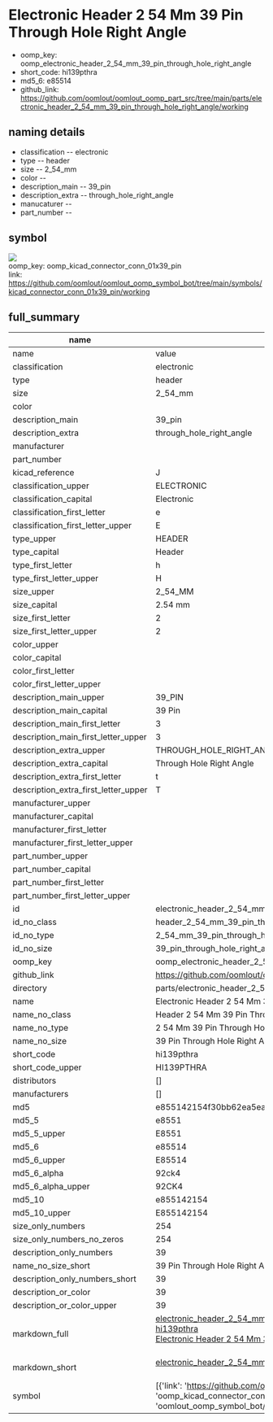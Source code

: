 # Electronic Header 2 54 Mm 39 Pin Through Hole Right Angle

  
* oomp_key: oomp_electronic_header_2_54_mm_39_pin_through_hole_right_angle 
* short_code: hi139pthra
* md5_6: e85514  
* github_link: https://github.com/oomlout/oomlout_oomp_part_src/tree/main/parts/electronic_header_2_54_mm_39_pin_through_hole_right_angle/working  
## naming details
* classification -- electronic
* type -- header
* size -- 2_54_mm
* color -- 
* description_main -- 39_pin
* description_extra -- through_hole_right_angle
* manucaturer -- 
* part_number -- 



## symbol

![](symbol/{index}}/working/working_600.png)  
oomp_key: oomp_kicad_connector_conn_01x39_pin  
link: https://github.com/oomlout/oomlout_oomp_symbol_bot/tree/main/symbols/kicad_connector_conn_01x39_pin/working  


## full_summary
| name | value | 
| --- | --- | 
| name | value | 
| classification | electronic | 
| type | header | 
| size | 2_54_mm | 
| color |  | 
| description_main | 39_pin | 
| description_extra | through_hole_right_angle | 
| manufacturer |  | 
| part_number |  | 
| kicad_reference | J | 
| classification_upper | ELECTRONIC | 
| classification_capital | Electronic | 
| classification_first_letter | e | 
| classification_first_letter_upper | E | 
| type_upper | HEADER | 
| type_capital | Header | 
| type_first_letter | h | 
| type_first_letter_upper | H | 
| size_upper | 2_54_MM | 
| size_capital | 2.54 mm | 
| size_first_letter | 2 | 
| size_first_letter_upper | 2 | 
| color_upper |  | 
| color_capital |  | 
| color_first_letter |  | 
| color_first_letter_upper |  | 
| description_main_upper | 39_PIN | 
| description_main_capital | 39 Pin | 
| description_main_first_letter | 3 | 
| description_main_first_letter_upper | 3 | 
| description_extra_upper | THROUGH_HOLE_RIGHT_ANGLE | 
| description_extra_capital | Through Hole Right Angle | 
| description_extra_first_letter | t | 
| description_extra_first_letter_upper | T | 
| manufacturer_upper |  | 
| manufacturer_capital |  | 
| manufacturer_first_letter |  | 
| manufacturer_first_letter_upper |  | 
| part_number_upper |  | 
| part_number_capital |  | 
| part_number_first_letter |  | 
| part_number_first_letter_upper |  | 
| id | electronic_header_2_54_mm_39_pin_through_hole_right_angle | 
| id_no_class | header_2_54_mm_39_pin_through_hole_right_angle | 
| id_no_type | 2_54_mm_39_pin_through_hole_right_angle | 
| id_no_size | 39_pin_through_hole_right_angle | 
| oomp_key | oomp_electronic_header_2_54_mm_39_pin_through_hole_right_angle | 
| github_link | https://github.com/oomlout/oomlout_oomp_part_src/tree/main/parts/electronic_header_2_54_mm_39_pin_through_hole_right_angle/working | 
| directory | parts/electronic_header_2_54_mm_39_pin_through_hole_right_angle | 
| name | Electronic Header 2 54 Mm 39 Pin Through Hole Right Angle | 
| name_no_class | Header 2 54 Mm 39 Pin Through Hole Right Angle | 
| name_no_type | 2 54 Mm 39 Pin Through Hole Right Angle | 
| name_no_size | 39 Pin Through Hole Right Angle | 
| short_code | hi139pthra | 
| short_code_upper | HI139PTHRA | 
| distributors | [] | 
| manufacturers | [] | 
| md5 | e855142154f30bb62ea5ea6e1da03ffb | 
| md5_5 | e8551 | 
| md5_5_upper | E8551 | 
| md5_6 | e85514 | 
| md5_6_upper | E85514 | 
| md5_6_alpha | 92ck4 | 
| md5_6_alpha_upper | 92CK4 | 
| md5_10 | e855142154 | 
| md5_10_upper | E855142154 | 
| size_only_numbers | 254 | 
| size_only_numbers_no_zeros | 254 | 
| description_only_numbers | 39 | 
| name_no_size_short | 39 Pin Through Hole Right Angle | 
| description_only_numbers_short | 39 | 
| description_or_color | 39 | 
| description_or_color_upper | 39 | 
| markdown_full | [electronic_header_2_54_mm_39_pin_through_hole_right_angle](https://github.com/oomlout/oomlout_oomp_part_src/tree/main/parts/electronic_header_2_54_mm_39_pin_through_hole_right_angle/working)<br>[hi139pthra](https://github.com/oomlout/oomlout_oomp_part_src/tree/main/parts/electronic_header_2_54_mm_39_pin_through_hole_right_angle/working)<br>[Electronic Header 2 54 Mm 39 Pin Through Hole Right Angle](https://github.com/oomlout/oomlout_oomp_part_src/tree/main/parts/electronic_header_2_54_mm_39_pin_through_hole_right_angle/working)<br><br> | 
| markdown_short | [electronic_header_2_54_mm_39_pin_through_hole_right_angle](https://github.com/oomlout/oomlout_oomp_part_src/tree/main/parts/electronic_header_2_54_mm_39_pin_through_hole_right_angle/working)<br><br> | 
| symbol | [{'link': 'https://github.com/oomlout/oomlout_oomp_symbol_bot/tree/main/symbols/kicad_connector_conn_01x39_pin', 'oomp_key': 'oomp_kicad_connector_conn_01x39_pin', 'directory': 'oomlout_oomp_symbol_bot/symbols/kicad_connector_conn_01x39_pin//working/working.kicad_sym', 'index': 0}] | 
